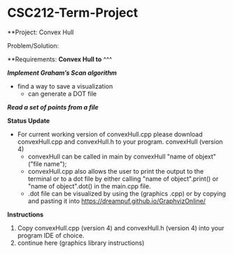 # CSC212-Term-Project
**Project:
Convex Hull

Problem/Solution:


**Requirements:
**Convex Hull to**
^^^

**_Implement Graham’s Scan algorithm_**
- find a way to save a visualization
  - can generate a DOT file

**_Read a set of points from a file_**

**Status Update**
- For current working version of convexHull.cpp please download convexHull.cpp and convexHull.h to your program.
convexHull (version 4)
  * convexHull can be called in main by convexHull "name of objext"("file name");
  * convexHull.cpp also allows the user to print the output to the terminal or to a dot file by either calling "name of object".print() or "name of object".dot() in the main.cpp file.
  * .dot file can be visualized by using the (graphics .cpp) or by copying and pasting it into https://dreampuf.github.io/GraphvizOnline/

**Instructions**
1. Copy convexHull.cpp (version 4) and convexHull.h (version 4) into your program IDE of choice.
2. continue here (graphics library instructions)
